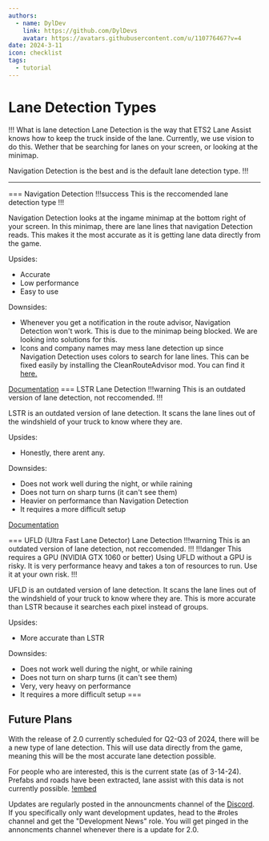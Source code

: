 ```yaml
---
authors: 
  - name: DylDev
    link: https://github.com/DylDevs
    avatar: https://avatars.githubusercontent.com/u/110776467?v=4
date: 2024-3-11
icon: checklist
tags: 
  - tutorial
---
```

# Lane Detection Types

!!! What is lane detection
Lane Detection is the way that ETS2 Lane Assist knows how to keep the truck inside of the lane. Currently, we use vision to do this. Wether that be searching for lanes on your screen, or looking at the minimap.

Navigation Detection is the best and is the default lane detection type.
!!!

<hr></hr>

=== Navigation Detection
!!!success This is the reccomended lane detection type
!!!

Navigation Detection looks at the ingame minimap at the bottom right of your screen. In this minimap, there are lane lines that navigation Detection reads. This makes it the most accurate as it is getting lane data directly from the game.

Upsides:
- Accurate
- Low performance
- Easy to use

Downsides:
- Whenever you get a notification in the route advisor, Navigation Detection won't work. This is due to the minimap being blocked. We are looking into solutions for this.
- Icons and company names may mess lane detection up since Navigation Detection uses colors to search for lane lines. This can be fixed easily by installing the CleanRouteAdvisor mod. You can find it [here.](https://steamcommunity.com/sharedfiles/filedetails/?id=3169871185)

[Documentation](https://wiki.ets2la.com/plugins/navigationdetection/)
=== LSTR Lane Detection
!!!warning This is an outdated version of lane detection, not reccomended.
!!!

LSTR is an outdated version of lane detection. It scans the lane lines out of the windshield of your truck to know where they are.

Upsides:
- Honestly, there arent any.

Downsides:
- Does not work well during the night, or while raining
- Does not turn on sharp turns (it can't see them)
- Heavier on performance than Navigation Detection
- It requires a more difficult setup

[Documentation](https://wiki.ets2la.com/plugins/lstrlanedetection/)

=== UFLD (Ultra Fast Lane Detector) Lane Detection
!!!warning This is an outdated version of lane detection, not reccomended.
!!!
!!!danger This requires a GPU (NVIDIA GTX 1060 or better)
Using UFLD without a GPU is risky. It is very performance heavy and takes a ton of resources to run. Use it at your own risk.
!!!

UFLD is an outdated version of lane detection. It scans the lane lines out of the windshield of your truck to know where they are. This is more accurate than LSTR because it searches each pixel instead of groups.

Upsides:
- More accurate than LSTR

Downsides:
- Does not work well during the night, or while raining
- Does not turn on sharp turns (it can't see them)
- Very, very heavy on performance
- It requires a more difficult setup
===

## Future Plans
With the release of 2.0 currently scheduled for Q2-Q3 of 2024, there will be a new type of lane detection. This will use data directly from the game, meaning this will be the most accurate lane detection possible.

For people who are interested, this is the current state (as of 3-14-24). Prefabs and roads have been extracted, lane assist with this data is not currently possible.
[!embed](https://youtu.be/nOb0cKb9iC0)

Updates are regularly posted in the announcments channel of the [Discord](https://discord.com/channels/1120719484982939790/1120721331558817792). 
If you specifically only want development updates, head to the #roles channel and get the "Development News" role. You will get pinged in the annoncments channel whenever there is a update for 2.0.
